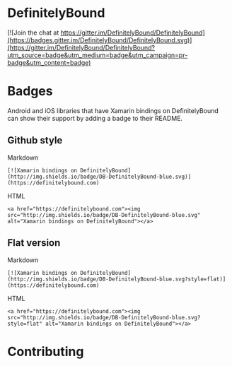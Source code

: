 # DefinitelyBound

[![Join the chat at https://gitter.im/DefinitelyBound/DefinitelyBound](https://badges.gitter.im/DefinitelyBound/DefinitelyBound.svg)](https://gitter.im/DefinitelyBound/DefinitelyBound?utm_source=badge&utm_medium=badge&utm_campaign=pr-badge&utm_content=badge)

# Badges

Android and iOS libraries that have Xamarin bindings on DefinitelyBound can show their support by adding a badge to their README.

## Github style

Markdown 
```
[![Xamarin bindings on DefinitelyBound](http://img.shields.io/badge/DB-DefinitelyBound-blue.svg)](https://definitelybound.com)
```
HTML 
```
<a href="https://definitelybound.com"><img src="http://img.shields.io/badge/DB-DefinitelyBound-blue.svg" alt="Xamarin bindings on DefinitelyBound"></a>
```

## Flat version

Markdown 
```
[![Xamarin bindings on DefinitelyBound](http://img.shields.io/badge/DB-DefinitelyBound-blue.svg?style=flat)](https://definitelybound.com)
```
HTML 
```
<a href="https://definitelybound.com"><img src="http://img.shields.io/badge/DB-DefinitelyBound-blue.svg?style=flat" alt="Xamarin bindings on DefinitelyBound"></a>
```

# Contributing
